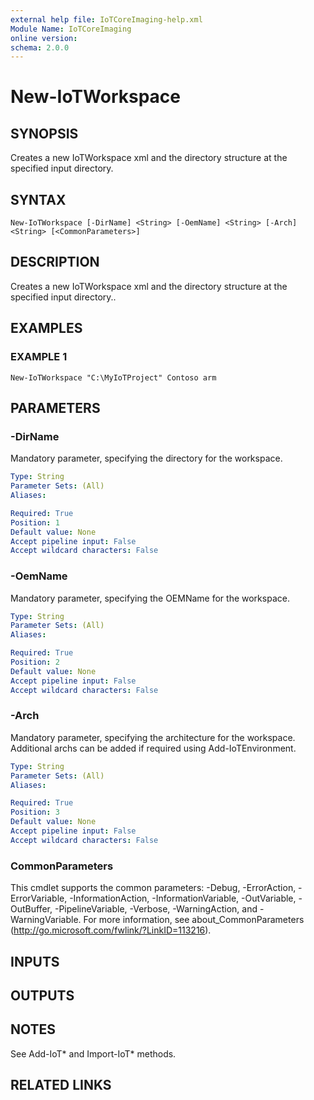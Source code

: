 ```yaml
---
external help file: IoTCoreImaging-help.xml
Module Name: IoTCoreImaging
online version:
schema: 2.0.0
---
```


# New-IoTWorkspace

## SYNOPSIS
Creates a new IoTWorkspace xml and the directory structure at the specified input directory.

## SYNTAX

```
New-IoTWorkspace [-DirName] <String> [-OemName] <String> [-Arch] <String> [<CommonParameters>]
```

## DESCRIPTION
Creates a new IoTWorkspace xml and the directory structure at the specified input directory..

## EXAMPLES

### EXAMPLE 1
```
New-IoTWorkspace "C:\MyIoTProject" Contoso arm
```

## PARAMETERS

### -DirName
Mandatory parameter, specifying the directory for the workspace.

```yaml
Type: String
Parameter Sets: (All)
Aliases:

Required: True
Position: 1
Default value: None
Accept pipeline input: False
Accept wildcard characters: False
```

### -OemName
Mandatory parameter, specifying the OEMName for the workspace.

```yaml
Type: String
Parameter Sets: (All)
Aliases:

Required: True
Position: 2
Default value: None
Accept pipeline input: False
Accept wildcard characters: False
```

### -Arch
Mandatory parameter, specifying the architecture for the workspace.
Additional archs can be added if required using Add-IoTEnvironment.

```yaml
Type: String
Parameter Sets: (All)
Aliases:

Required: True
Position: 3
Default value: None
Accept pipeline input: False
Accept wildcard characters: False
```

### CommonParameters
This cmdlet supports the common parameters: -Debug, -ErrorAction, -ErrorVariable, -InformationAction, -InformationVariable, -OutVariable, -OutBuffer, -PipelineVariable, -Verbose, -WarningAction, and -WarningVariable.
For more information, see about_CommonParameters (http://go.microsoft.com/fwlink/?LinkID=113216).

## INPUTS

## OUTPUTS

## NOTES
See Add-IoT* and Import-IoT* methods.

## RELATED LINKS
